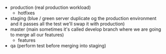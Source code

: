 - production (real production workload)
	- hotfixes
- staging (blue / green server duplicate og the production environment and it passes all the test we'll swap it with production)
- master (main sometimes it's called develop branch where we are going to merge all our features)
	- features
- qa (perform test before merging into staging)
